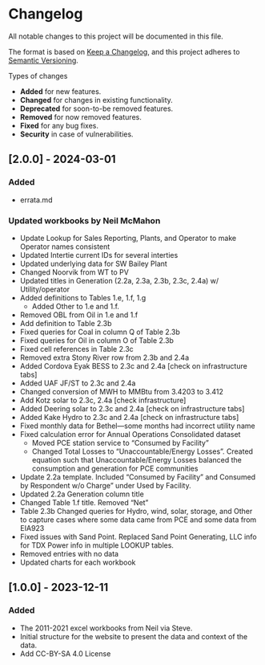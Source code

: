 # Changelog

All notable changes to this project will be documented in this file.

The format is based on [Keep a Changelog](https://keepachangelog.com/en/1.0.0/),
and this project adheres to [Semantic Versioning](https://semver.org/spec/v2.0.0.html).

Types of changes
- **Added** for new features.
- **Changed** for changes in existing functionality.
- **Deprecated** for soon-to-be removed features.
- **Removed** for now removed features.
- **Fixed** for any bug fixes.
- **Security** in case of vulnerabilities.

## [2.0.0] - 2024-03-01

### Added
 
- errata.md  

### Updated workbooks by Neil McMahon

- Update Lookup for Sales Reporting, Plants, and Operator to make Operator names consistent
- Updated Intertie current IDs for several interties
- Updated underlying data for SW Bailey Plant
- Changed Noorvik from WT to PV
- Updated titles in Generation (2.2a, 2.3a, 2.3b, 2.3c, 2.4a) w/ Utility/operator
- Added definitions to Tables 1.e, 1.f, 1.g
  - Added Other to 1.e and 1.f. 
- Removed OBL from Oil in 1.e and 1.f
- Add definition to Table 2.3b
- Fixed queries for Coal in column Q of Table 2.3b
- Fixed queries for Oil in column O of Table 2.3b
- Fixed cell references in Table 2.3c
- Removed extra Stony River row from 2.3b and 2.4a
- Added Cordova Eyak BESS to 2.3c and 2.4a [check on infrastructure tabs]
- Added UAF JF/ST to 2.3c and 2.4a
- Changed conversion of MWH to MMBtu from 3.4203 to 3.412
- Add Kotz solar to 2.3c, 2.4a [check infrastructure]
- Added Deering solar to 2.3c and 2.4a [check on infrastructure tabs]
- Added Kake Hydro to 2.3c and 2.4a [check on infrastructure tabs]
- Fixed monthly data for Bethel—some months had incorrect utility name
- Fixed calculation error for Annual Operations Consolidated dataset
  - Moved PCE station service to “Consumed by Facility”
  - Changed Total Losses to “Unaccountable/Energy Losses”. Created equation such that Unaccountable/Energy Losses balanced the consumption and generation for PCE communities
- Update 2.2a template. Included “Consumed by Facility” and Consumed by Respondent w/o Charge” under Used by Facility.
- Updated 2.2a Generation column title
- Changed Table 1.f title. Removed “Net”
- Table 2.3b Changed queries for Hydro, wind, solar, storage, and Other to capture cases where some data came from PCE and some data from EIA923
- Fixed issues with Sand Point. Replaced Sand Point Generating, LLC info for TDX Power info in multiple LOOKUP tables.
- Removed entries with no data
- Updated charts for each workbook


## [1.0.0] - 2023-12-11

### Added
- The 2011-2021 excel workbooks from Neil via Steve.
- Initial structure for the website to present the data and context of the data.
- Add CC-BY-SA 4.0 License

